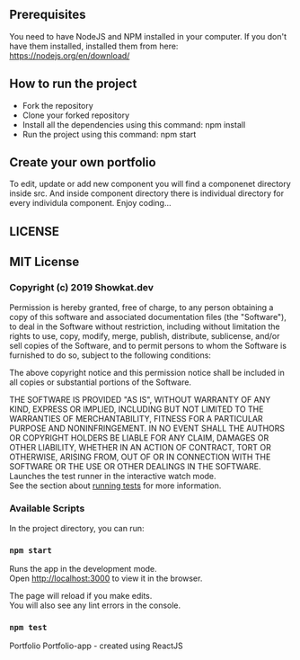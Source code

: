 ## Prerequisites
You need to have NodeJS and NPM installed in your computer. If you don't have them installed, installed them from here: https://nodejs.org/en/download/

## How to run the project
- Fork the repository
- Clone your forked repository
- Install all the dependencies using this command: npm install
- Run the project using this command: npm start

## Create your own portfolio
To edit, update or add new component you will find a componenet directory inside src. And inside component directory there is individual directory for every individula component.
Enjoy coding... 

## LICENSE
## MIT License

### Copyright (c) 2019 Showkat.dev

Permission is hereby granted, free of charge, to any person obtaining a copy
of this software and associated documentation files (the "Software"), to deal
in the Software without restriction, including without limitation the rights
to use, copy, modify, merge, publish, distribute, sublicense, and/or sell
copies of the Software, and to permit persons to whom the Software is
furnished to do so, subject to the following conditions:

The above copyright notice and this permission notice shall be included in all
copies or substantial portions of the Software.

THE SOFTWARE IS PROVIDED "AS IS", WITHOUT WARRANTY OF ANY KIND, EXPRESS OR
IMPLIED, INCLUDING BUT NOT LIMITED TO THE WARRANTIES OF MERCHANTABILITY,
FITNESS FOR A PARTICULAR PURPOSE AND NONINFRINGEMENT. IN NO EVENT SHALL THE
AUTHORS OR COPYRIGHT HOLDERS BE LIABLE FOR ANY CLAIM, DAMAGES OR OTHER
LIABILITY, WHETHER IN AN ACTION OF CONTRACT, TORT OR OTHERWISE, ARISING FROM,
OUT OF OR IN CONNECTION WITH THE SOFTWARE OR THE USE OR OTHER DEALINGS IN THE
SOFTWARE.
Launches the test runner in the interactive watch mode.<br>
See the section about [running tests](https://facebook.github.io/create-react-app/docs/running-tests) for more information.

### Available Scripts

In the project directory, you can run:

### `npm start`

Runs the app in the development mode.<br>
Open [http://localhost:3000](http://localhost:3000) to view it in the browser.

The page will reload if you make edits.<br>
You will also see any lint errors in the console.

### `npm test`
Portfolio
Portfolio-app - created using ReactJS
